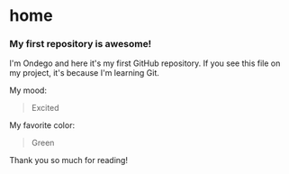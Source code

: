 # home
### My first repository is awesome!

I'm Ondego and here it's my first GitHub repository.
If you see this file on my project, it's because I'm learning Git.

My mood:

> Excited

My favorite color:

> Green

Thank you so much for reading! 